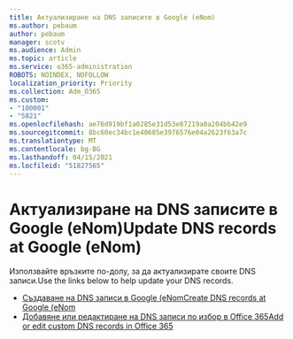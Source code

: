 ```yaml
---
title: Актуализиране на DNS записите в Google (eNom)
ms.author: pebaum
author: pebaum
manager: scotv
ms.audience: Admin
ms.topic: article
ms.service: o365-administration
ROBOTS: NOINDEX, NOFOLLOW
localization_priority: Priority
ms.collection: Adm_O365
ms.custom:
- "100001"
- "5821"
ms.openlocfilehash: ae76d919bf1a0285e31d53e87219a0a204bb42e9
ms.sourcegitcommit: 8bc60ec34bc1e40685e3976576e04a2623f63a7c
ms.translationtype: MT
ms.contentlocale: bg-BG
ms.lasthandoff: 04/15/2021
ms.locfileid: "51827565"
---
```

# <a name="update-dns-records-at-google-enom"></a><span data-ttu-id="31524-102">Актуализиране на DNS записите в Google (eNom)</span><span class="sxs-lookup"><span data-stu-id="31524-102">Update DNS records at Google (eNom)</span></span>

<span data-ttu-id="31524-103">Използвайте връзките по-долу, за да актуализирате своите DNS записи.</span><span class="sxs-lookup"><span data-stu-id="31524-103">Use the links below to help update your DNS records.</span></span>

- [<span data-ttu-id="31524-104">Създаване на DNS записи в Google (eNom</span><span class="sxs-lookup"><span data-stu-id="31524-104">Create DNS records at Google (eNom</span></span>](https://docs.microsoft.com/microsoft-365/admin/dns/create-dns-records-for-domain-managed-by-google-enom?view=o365-worldwide)
- [<span data-ttu-id="31524-105">Добавяне или редактиране на DNS записи по избор в Office 365</span><span class="sxs-lookup"><span data-stu-id="31524-105">Add or edit custom DNS records in Office 365</span></span>](https://docs.microsoft.com/microsoft-365/admin/setup/add-domain#add-or-edit-custom-dns-records)
